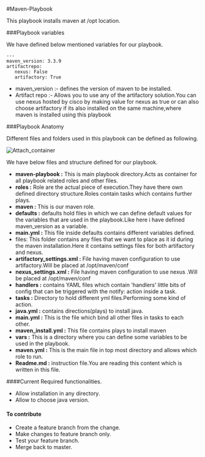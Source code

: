 #Maven-Playbook

This playbook installs maven  at /opt location.<br>


###Playbook variables

We have defined below mentioned variables for our playbook.

```
---
maven_version: 3.3.9
artifactrepo:
   nexus: False
   artifactory: True
```
   

- maven_version :- defines the version of maven to be installed.
- Artifact repo :- Allows you to use any of the artifactory  solution.You can use nexus hosted by cisco by making value  for nexus as true or can also choose artifactory if its also installed on the same  machine,where  maven is installed using this playbook

###Playbook  Anatomy

Different files and folders used in this playbook can be defined as following.

![Attach_container](https://github.com/thinkingmonster/ansible/blob/master/images/maven-playbook/maven-playbook-anotamy.png?raw)

We have below files and structure defined for our playbook.

- **maven-playbook :** This is main playbook directory.Acts as container for all playbook related roles and other files.
- **roles :** Role are the actual piece of execution.They have there own defined directory structure.Roles contain  tasks which contains  further plays.
- **maven :** This is our maven role.
- **defaults :** defaults hold files in which we can define default values for the variables that are used in the playbook.Like here i have defined maven_version as a variable.
- **main.yml :** This  file inside defaults contains different variables defined.
- files: This  folder contains any files that we want to place as it id during the maven installation.Here it contains settings files for both artifactory and nexus.
- **artifactory_settings.xml :** File having   maven configuration to use artifactory.Will be placed at /opt/maven/conf
- **nexus_settings.xml :** File having   maven configuration to use nexus .Will be placed at /opt/maven/conf
- **handlers :** contains YAML files which contain 'handlers' little bits of config that can be triggered with the notify: action inside a task. 
- **tasks :** Directory to hold different yml files.Performing some kind of action.
- **java.yml :** contains  directions(plays) to install java.
- **main.yml :** This is the file which bind all other files in tasks to each other.
- **maven_install.yml :** This file contains plays to install maven
- **vars :** This is a directory where you can define some variables to be used in the playbook.
- **maven.yml :** This is the main  file in top most directory and allows which role to run.
- **Readme.md :** instruction file.You are reading this content which is written in this file.


####Current Required functionalities.
- Allow installation in any directory.
- Allow to choose java version.


#### To contribute

- Create a feature branch from the change.
- Make changes to feature branch only.
- Test your feature branch.
- Merge back to master.
